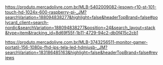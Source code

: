 https://produto.mercadolivre.com.br/MLB-5402009082-lesown-r10-st-101-touch-hd-1024x-600-raspberry-pi-_JM?searchVariation=188094838277&highlight=false&headerTopBrand=false#polycard_client=search-nordic&searchVariation=188094838277&position=24&search_layout=stack&type=item&tracking_id=8d69f55f-1b11-4729-94c2-db0f415c2cb1

https://produto.mercadolivre.com.br/MLB-3743256511-monitor-gamer-portatil-156-1080p-fhd-ips-tela-led-hdmiusb-_JM?searchVariation=183186485163&highlight=false&headerTopBrand=false#reviews
